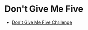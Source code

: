 # Don't Give Me Five



- [Don't Give Me Five Challenge](https://www.codewars.com/kata/5813d19765d81c592200001a)

